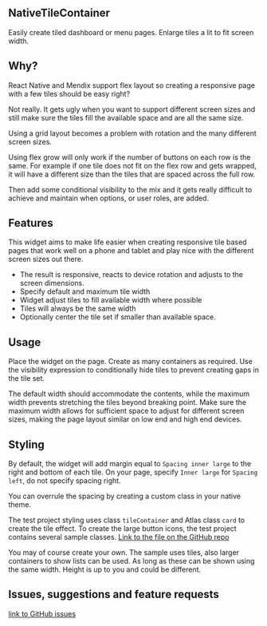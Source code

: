 ## NativeTileContainer
Easily create tiled dashboard or menu pages. Enlarge tiles a lit to fit screen width.


## Why?
React Native and Mendix support flex layout so creating a responsive page with a few tiles should be easy right? 

Not really. It gets ugly when you want to support different screen sizes and still make sure the tiles fill the available space and are all the same size.

Using a grid layout becomes a problem with rotation and the many different screen sizes.

Using flex grow will only work if the number of buttons on each row is the same. For example if one tile does not fit on the flex row and gets wrapped, it will have a different size than the tiles that are spaced across the full row.

Then add some conditional visibility to the mix and it gets really difficult to achieve and maintain when options, or user roles, are added.

## Features
This widget aims to make life easier when creating responsive tile based pages that work well on a phone and tablet and play nice with the different screen sizes out there. 
- The result is responsive, reacts to device rotation and adjusts to the screen dimensions.
- Specify default and maximum tile width
- Widget adjust tiles to fill available width where possible
- Tiles will always be the same width
- Optionally center the tile set if smaller than available space. 

## Usage
Place the widget on the page. Create as many containers as required. Use the visibility expression to conditionally hide tiles to prevent creating gaps in the tile set.

The default width should accommodate the contents, while the maximum width prevents stretching the tiles beyond breaking point. Make sure the maximum width allows for sufficient space to adjust for different screen sizes, making the page layout similar on low end and high end devices.

## Styling
By default, the widget will add margin equal to `Spacing inner large` to the right and bottom of each tile. On your page, specify `Inner large` for `Spacing left`, do not specify spacing right. 

You can overrule the spacing by creating a custom class in your native theme.

The test project styling uses class `tileContainer` and Atlas class `card` to create the tile effect. To create the large button icons, the test project contains several sample classes.
[Link to the file on the GitHub repo](
https://github.com/Itvisors/mendix-NativeTileContainer/blob/main/test/theme/native/testNativeTileWidget.js)

You may of course create your own. The sample uses tiles, also larger containers to show lists can be used. As long as these can be shown using the same width. Height is up to you and could be different.

## Issues, suggestions and feature requests
[link to GitHub issues](https://github.com/Itvisors/mendix-NativeTileContainer/issues)

